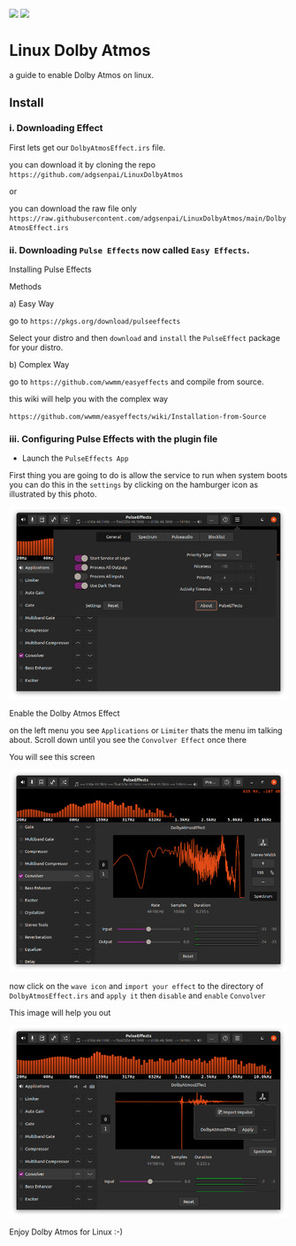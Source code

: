 <p float="left">
<img src="https://upload.wikimedia.org/wikipedia/commons/thumb/3/35/Tux.svg/800px-Tux.svg.png" height="100px">

<img src="https://user-images.githubusercontent.com/45560312/152776106-54ba9465-b393-4dc1-a94a-0b16fa50ac86.png" height="100px">
</p>

# Linux Dolby Atmos

a guide to enable Dolby Atmos on linux.

## Install

### i. Downloading Effect 
First lets get our `DolbyAtmosEffect.irs` file.

you can download it by cloning the repo
`https://github.com/adgsenpai/LinuxDolbyAtmos`

or

you can download the raw file only 
`https://raw.githubusercontent.com/adgsenpai/LinuxDolbyAtmos/main/DolbyAtmosEffect.irs`

### ii. Downloading `Pulse Effects` now called `Easy Effects`.

Installing Pulse Effects

Methods

a) Easy Way

go to `https://pkgs.org/download/pulseeffects`

Select your distro and then `download` and `install` the `PulseEffect` package for your distro.

b) Complex Way

go to `https://github.com/wwmm/easyeffects` and compile from source.

this wiki will help you with the complex way

`https://github.com/wwmm/easyeffects/wiki/Installation-from-Source`


### iii. Configuring Pulse Effects with the plugin file

- Launch the `PulseEffects App`

First thing you are going to do is allow the service to run when system boots you can do this in the `settings` by clicking on the hamburger icon as illustrated by this photo.

![Settings](./Screenshots/Settings.png)

Enable the Dolby Atmos Effect

on the left menu you see `Applications` or `Limiter` thats the menu im talking about. Scroll down until you see the `Convolver Effect` once there

You will see this screen

![Effect](./Screenshots/Effect.png)

now click on the `wave icon` and `import your effect` to the directory of `DolbyAtmosEffect.irs` and `apply it` then `disable` and `enable` `Convolver`
 
This image will help you out

![Help](./Screenshots/ImportEffect.png)

Enjoy Dolby Atmos for Linux :-)
